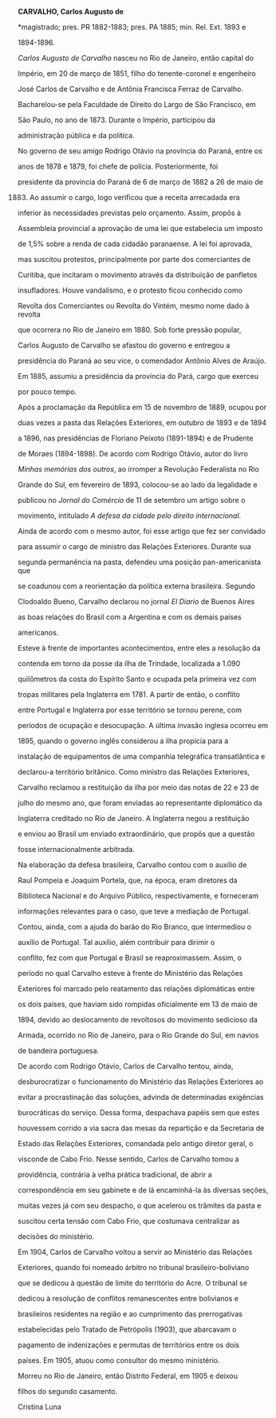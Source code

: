 **CARVALHO, Carlos Augusto de**



\*magistrado; pres. PR 1882-1883; pres. PA 1885; min. Rel. Ext. 1893 e

1894-1896.



*Carlos Augusto de Carvalho* nasceu no Rio de Janeiro, então capital do

Império, em 20 de março de 1851, filho do tenente-coronel e engenheiro

José Carlos de Carvalho e de Antônia Francisca Ferraz de Carvalho.



Bacharelou-se pela Faculdade de Direito do Largo de São Francisco, em

São Paulo, no ano de 1873. Durante o Império, participou da

administração pública e da política.



No governo de seu amigo Rodrigo Otávio na província do Paraná, entre os

anos de 1878 e 1879, foi chefe de polícia. Posteriormente, foi

presidente da província do Paraná de 6 de março de 1882 a 26 de maio de

1883. Ao assumir o cargo, logo verificou que a receita arrecadada era

inferior às necessidades previstas pelo orçamento. Assim, propôs à

Assembleia provincial a aprovação de uma lei que estabelecia um imposto

de 1,5% sobre a renda de cada cidadão paranaense. A lei foi aprovada,

mas suscitou protestos, principalmente por parte dos comerciantes de

Curitiba, que incitaram o movimento através da distribuição de panfletos

insufladores. Houve vandalismo, e o protesto ficou conhecido como

Revolta dos Comerciantes ou Revolta do Vintém, mesmo nome dado à revolta

que ocorrera no Rio de Janeiro em 1880. Sob forte pressão popular,

Carlos Augusto de Carvalho se afastou do governo e entregou a

presidência do Paraná ao seu vice, o comendador Antônio Alves de Araújo.

Em 1885, assumiu a presidência da província do Pará, cargo que exerceu

por pouco tempo.



Após a proclamação da República em 15 de novembro de 1889, ocupou por

duas vezes a pasta das Relações Exteriores, em outubro de 1893 e de 1894

a 1896, nas presidências de Floriano Peixoto (1891-1894) e de Prudente

de Moraes (1894-1898). De acordo com Rodrigo Otávio, autor do livro

*Minhas memórias dos outros*, ao irromper a Revolução Federalista no Rio

Grande do Sul, em fevereiro de 1893, colocou-se ao lado da legalidade e

publicou no *Jornal do Comércio* de 11 de setembro um artigo sobre o

movimento, intitulado *A defesa da cidade pelo direito internacional*.

Ainda de acordo com o mesmo autor, foi esse artigo que fez ser convidado

para assumir o cargo de ministro das Relações Exteriores. Durante sua

segunda permanência na pasta, defendeu uma posição pan-americanista que

se coadunou com a reorientação da política externa brasileira. Segundo

Clodoaldo Bueno, Carvalho declarou no jornal *El Diario* de Buenos Aires

as boas relações do Brasil com a Argentina e com os demais países

americanos.



Esteve à frente de importantes acontecimentos, entre eles a resolução da

contenda em torno da posse da ilha de Trindade, localizada a 1.090

quilômetros da costa do Espírito Santo e ocupada pela primeira vez com

tropas militares pela Inglaterra em 1781. A partir de então, o conflito

entre Portugal e Inglaterra por esse território se tornou perene, com

períodos de ocupação e desocupação. A última invasão inglesa ocorreu em

1895, quando o governo inglês considerou a ilha propícia para a

instalação de equipamentos de uma companhia telegráfica transatlântica e

declarou-a território britânico. Como ministro das Relações Exteriores,

Carvalho reclamou a restituição da ilha por meio das notas de 22 e 23 de

julho do mesmo ano, que foram enviadas ao representante diplomático da

Inglaterra creditado no Rio de Janeiro. A Inglaterra negou a restituição

e enviou ao Brasil um enviado extraordinário, que propôs que a questão

fosse internacionalmente arbitrada.



Na elaboração da defesa brasileira, Carvalho contou com o auxílio de

Raul Pompeia e Joaquim Portela, que, na época, eram diretores da

Biblioteca Nacional e do Arquivo Público, respectivamente, e forneceram

informações relevantes para o caso, que teve a mediação de Portugal.

Contou, ainda, com a ajuda do barão do Rio Branco, que intermediou o

auxílio de Portugal. Tal auxílio, além contribuir para dirimir o

conflito, fez com que Portugal e Brasil se reaproximassem. Assim, o

período no qual Carvalho esteve à frente do Ministério das Relações

Exteriores foi marcado pelo reatamento das relações diplomáticas entre

os dois países, que haviam sido rompidas oficialmente em 13 de maio de

1894, devido ao deslocamento de revoltosos do movimento sedicioso da

Armada, ocorrido no Rio de Janeiro, para o Rio Grande do Sul, em navios

de bandeira portuguesa.



De acordo com Rodrigo Otávio, Carlos de Carvalho tentou, ainda,

desburocratizar o funcionamento do Ministério das Relações Exteriores ao

evitar a procrastinação das soluções, advinda de determinadas exigências

burocráticas do serviço. Dessa forma, despachava papéis sem que estes

houvessem corrido a via sacra das mesas da repartição e da Secretaria de

Estado das Relações Exteriores, comandada pelo antigo diretor geral, o

visconde de Cabo Frio. Nesse sentido, Carlos de Carvalho tomou a

providência, contrária à velha prática tradicional, de abrir a

correspondência em seu gabinete e de lá encaminhá-la às diversas seções,

muitas vezes já com seu despacho, o que acelerou os trâmites da pasta e

suscitou certa tensão com Cabo Frio, que costumava centralizar as

decisões do ministério.



Em 1904, Carlos de Carvalho voltou a servir ao Ministério das Relações

Exteriores, quando foi nomeado árbitro no tribunal brasileiro-boliviano

que se dedicou à questão de limite do território do Acre. O tribunal se

dedicou à resolução de conflitos remanescentes entre bolivianos e

brasileiros residentes na região e ao cumprimento das prerrogativas

estabelecidas pelo Tratado de Petrópolis (1903), que abarcavam o

pagamento de indenizações e permutas de territórios entre os dois

países. Em 1905, atuou como consultor do mesmo ministério.



Morreu no Rio de Janeiro, então Distrito Federal, em 1905 e deixou

filhos do segundo casamento.



Cristina Luna



